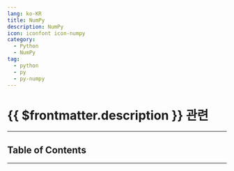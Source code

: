 ```yaml
---
lang: ko-KR
title: NumPy
description: NumPy
icon: iconfont icon-numpy
category:
  - Python
  - NumPy
tag:
  - python
  - py
  - py-numpy
---
```


# {{ $frontmatter.description }} 관련

<ShieldsGroup logos="python,numpy"/>

---

## Table of Contents

<ToCLocal basePath="/programming/py-numpy/" />

---

<TagLinks />
